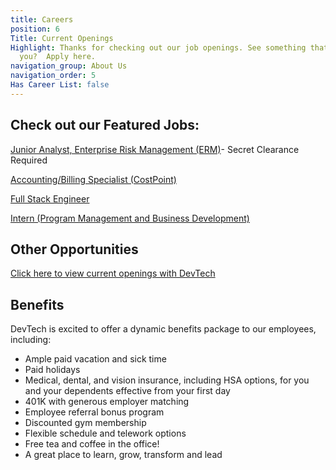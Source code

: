 ```yaml
---
title: Careers
position: 6
Title: Current Openings
Highlight: Thanks for checking out our job openings. See something that interests
  you?  Apply here.
navigation_group: About Us
navigation_order: 5
Has Career List: false
---
```


## Check out our Featured Jobs:

[Junior Analyst, Enterprise Risk Management (ERM)](https://devtechsys.bamboohr.com/jobs/view.php?id=43)- Secret Clearance Required

[Accounting/Billing Specialist (CostPoint)](https://devtechsys.bamboohr.com/jobs/view.php?id=42)

[Full Stack Engineer](https://devtechsys.bamboohr.com/jobs/view.php?id=39&source=devtechsys)

[Intern (Program Management and Business Development)](https://devtechsys.bamboohr.com/jobs/view.php?id=41&source=bamboohr)

## Other Opportunities
[Click here to view current openings with DevTech](https://jobs.talent.dynamics.com/jobs/devtechsys.com/2)


## Benefits
DevTech is excited to offer a dynamic benefits package to our employees, including:
* Ample paid vacation and sick time 
* Paid holidays
* Medical, dental, and vision insurance, including HSA options, for you and your dependents effective from your first day 
* 401K with generous employer matching
* Employee referral bonus program
* Discounted gym membership
* Flexible schedule and telework options
* Free tea and coffee in the office!
* A great place to learn, grow, transform and lead
